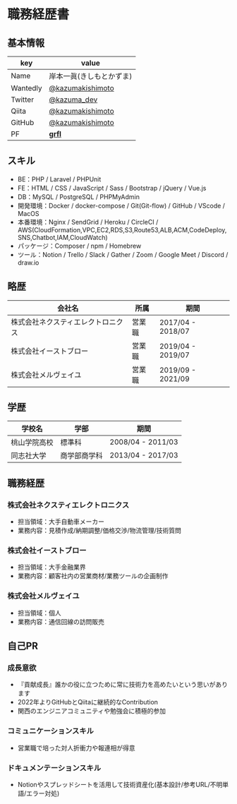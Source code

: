 # **職務経歴書**
## **基本情報**
|key|value|
|---|-----|
|Name|岸本一眞(きしもとかずま)|
|Wantedly|[@kazumakishimoto](https://www.wantedly.com/id/kazumakishimoto)|
|Twitter|[@kazuma_dev](https://twitter.com/kazuma_dev)|
|Qiita|[@kazumakishimoto](https://qiita.com/kazumakishimoto)|
|GitHub|[@kazumakishimoto](https://github.com/kazumakishimoto)|
|PF|[**grfl**](https://grfl.work)|

## **スキル**
- BE：PHP / Laravel / PHPUnit
- FE：HTML / CSS / JavaScript / Sass / Bootstrap / jQuery / Vue.js
- DB：MySQL / PostgreSQL / PHPMyAdmin
- 開発環境：Docker / docker-compose / Git(Git-flow) / GitHub / VScode / MacOS
- 本番環境：Nginx / SendGrid / Heroku / CircleCI / AWS(CloudFormation,VPC,EC2,RDS,S3,Route53,ALB,ACM,CodeDeploy,SNS,Chatbot,IAM,CloudWatch)
- パッケージ：Composer / npm / Homebrew
- ツール：Notion / Trello / Slack / Gather / Zoom / Google Meet / Discord / draw.io

## **略歴**
|会社名|所属|期間|
|---|-----|-----|
|株式会社ネクスティエレクトロニクス|営業職|2017/04 - 2018/07|
|株式会社イーストブロー|営業職|2019/04 - 2019/07|
|株式会社メルヴェイユ|営業職|2019/09 - 2021/09|

## **学歴**
|学校名|学部|期間|
|---|-----|-----|
|桃山学院高校|標準科|2008/04 - 2011/03|
|同志社大学|商学部商学科|2013/04 - 2017/03|
<div style="page-break-before:always"></div>

## **職務経歴**
### **株式会社ネクスティエレクトロニクス**
- 担当領域：大手自動車メーカー
- 業務内容：見積作成/納期調整/価格交渉/物流管理/技術質問

### **株式会社イーストブロー**
- 担当領域：大手金融業界
- 業務内容：顧客社内の営業商材/業務ツールの企画制作

### **株式会社メルヴェイユ**
- 担当領域：個人
- 業務内容：通信回線の訪問販売

## **自己PR**
### **成長意欲**
- 『貢献成長』誰かの役に立つために常に技術力を高めたいという思いがあります
- 2022年よりGitHubとQiitaに継続的なContribution
- 関西のエンジニアコミュニティや勉強会に積極的参加

### **コミュニケーションスキル**
- 営業職で培った対人折衝力や報連相が得意

### **ドキュメンテーションスキル**
- Notionやスプレッドシートを活用して技術資産化(基本設計/参考URL/不明単語/エラー対処)
